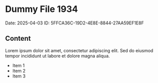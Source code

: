 # Dummy File 1934

Date: 2025-04-03
ID: 5FFCA36C-19D2-4E8E-8844-27AA59EF1E8F

## Content

Lorem ipsum dolor sit amet, consectetur adipiscing elit.
Sed do eiusmod tempor incididunt ut labore et dolore magna aliqua.

* Item 1
* Item 2
* Item 3
